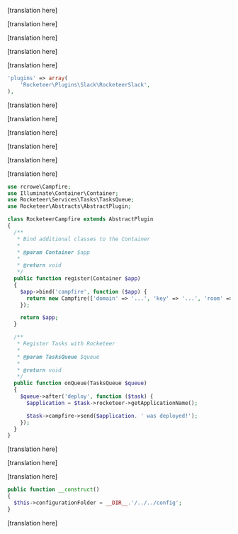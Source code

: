 [translation here]

<!--original
# Plugins
-->

[translation here]

<!--original
You can add functionalities to Rocketeer or simply bundle common tasks into reusable modules by using the plugins system. A plugin at its core is a class implementing the `Rocketeer\Abstracts\AbstractPlugin` abstract.
-->

[translation here]

<!--original
## Adding a plugin
-->

[translation here]

<!--original
To add a plugin, you need to call the `rocketeer plugin:install <package>` command, per example `rocketeer plugin:install anahkiasen/rocketeer-slack`, the package being the Packagist/Github handle of the package.
-->

[translation here]

<!--original
Once this is done, add the plugin's class to the `plugins` array in `.rocketeer/config.php`:
-->

```php
'plugins' => array(
	'Rocketeer\Plugins\Slack\RocketeerSlack',
),
```

[translation here]

<!--original
Then, in most cases you'll need to configure said plugin. For this you'll want to publish its configuration in user land via the `rocketeer plugin:publish <package>` command. Here we'll call `rocketeer plugin:publish anahkiasen/rocketeer-slack` per example.
-->

[translation here]

<!--original
This will create the `.rocketeer/plugins/rocketeers/rocketeer-slack` folder, with all the plugin's configuration files inside.
-->


[translation here]

<!--original
## Creating a plugin
-->

[translation here]

<!--original
There's two methods a plugin will most likely have on its class are `register(Container $app)` and `onQueue(TasksQueue $queue)`.
-->

[translation here]

<!--original
- The first one will be used to bind eventual instances into Rocketeer's container, that is a facultative method that if overridden needs to return the Container at the end.
- The second one is used to add actions or tasks to Rocketeer : the **TasksQueue** class is the one behind the Rocketeer facade so most of the methods you're familiar with are available on it : `$queue->before('deploy', ...)`, `$queue->add('MyCustomTask')` etc.
-->

[translation here]

<!--original
Here is an example dumbed-down version of the current Campfire plugin, using `rcrowe/Campfire` as a dependency :
-->

```php
use rcrowe\Campfire;
use Illuminate\Container\Container;
use Rocketeer\Services\Tasks\TasksQueue;
use Rocketeer\Abstracts\AbstractPlugin;

class RocketeerCampfire extends AbstractPlugin
{
  /**
   * Bind additional classes to the Container
   *
   * @param Container $app
   *
   * @return void
   */
  public function register(Container $app)
  {
    $app->bind('campfire', function ($app) {
      return new Campfire(['domain' => '...', 'key' => '...', 'room' => '...']);
    });

    return $app;
  }

  /**
   * Register Tasks with Rocketeer
   *
   * @param TasksQueue $queue
   *
   * @return void
   */
  public function onQueue(TasksQueue $queue)
  {
    $queue->after('deploy', function ($task) {
      $application = $task->rocketeer->getApplicationName();

      $task->campfire->send($application. ' was deployed!');
    });
  }
}
```

[translation here]

<!--original
As you can see a plugin can be something _really_ simple you can save up somewhere and reuse from project to project.
-->

[translation here]

<!--original
## Plugin configurations
-->

[translation here]

<!--original
Plugins can have their own configuration, by creating a `config` folder in your plugin's `src` folder. You'll need to set the path to it on your class, in the constructor per example :
-->

```php
public function __construct()
{
  $this->configurationFolder = __DIR__.'/../../config';
}
```

[translation here]

<!--original
In that folder you can then create a `config.php` file to put your options as a PHP array. The configuration for your plugin will then be available via the Config class in your tasks, under the `my-plugin::` namespace, per example if your class is `RocketeerHipchat`, you'll get the configuration by doing `$task->config->get('rocketeer-hipchat::myoption')`.
-->
